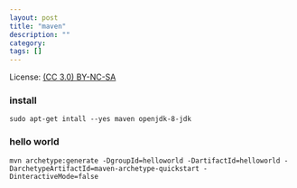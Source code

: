 ```yaml
---
layout: post
title: "maven"
description: ""
category: 
tags: []
---
```

License: [(CC 3.0) BY-NC-SA](http://creativecommons.org/licenses/by-nc-sa/3.0/)

### install

``sudo apt-get intall --yes maven openjdk-8-jdk``

### hello world

``mvn archetype:generate -DgroupId=helloworld -DartifactId=helloworld -DarchetypeArtifactId=maven-archetype-quickstart -DinteractiveMode=false``
